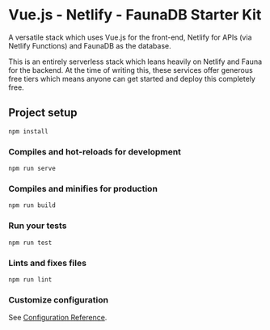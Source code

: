 # Vue.js - Netlify - FaunaDB Starter Kit

A versatile stack which uses Vue.js for the front-end, Netlify for APIs (via Netlify Functions) and FaunaDB as the database. 

This is an entirely serverless stack which leans heavily on Netlify and Fauna for the backend. At the time of writing this, these services offer generous free tiers which means anyone can get started and deploy this completely free.  

## Project setup
```
npm install
```

### Compiles and hot-reloads for development
```
npm run serve
```

### Compiles and minifies for production
```
npm run build
```

### Run your tests
```
npm run test
```

### Lints and fixes files
```
npm run lint
```

### Customize configuration
See [Configuration Reference](https://cli.vuejs.org/config/).
